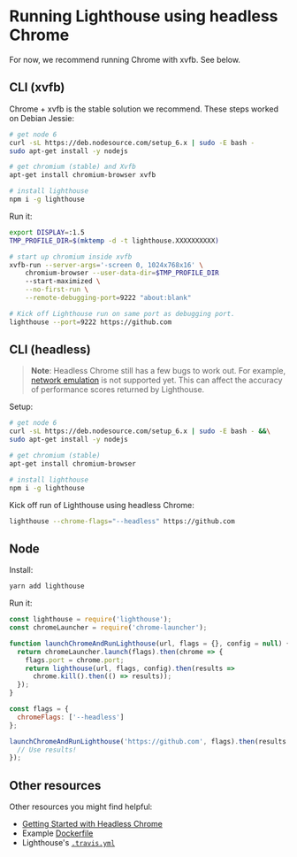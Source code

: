 # Running Lighthouse using headless Chrome

For now, we recommend running Chrome with xvfb. See below.

## CLI (xvfb)

Chrome + xvfb is the stable solution we recommend. These steps worked on Debian Jessie:

```sh
# get node 6
curl -sL https://deb.nodesource.com/setup_6.x | sudo -E bash -
sudo apt-get install -y nodejs

# get chromium (stable) and Xvfb
apt-get install chromium-browser xvfb

# install lighthouse
npm i -g lighthouse
```

Run it:

```sh
export DISPLAY=:1.5
TMP_PROFILE_DIR=$(mktemp -d -t lighthouse.XXXXXXXXXX)

# start up chromium inside xvfb
xvfb-run --server-args='-screen 0, 1024x768x16' \
    chromium-browser --user-data-dir=$TMP_PROFILE_DIR
    --start-maximized \
    --no-first-run \
    --remote-debugging-port=9222 "about:blank"

# Kick off Lighthouse run on same port as debugging port.
lighthouse --port=9222 https://github.com
```

## CLI (headless)

> **Note**: Headless Chrome still has a few bugs to work out. For example, [network emulation](https://bugs.chromium.org/p/chromium/issues/detail?id=728451) is not supported yet.
This can affect the accuracy of performance scores returned by Lighthouse.

Setup:

```sh
# get node 6
curl -sL https://deb.nodesource.com/setup_6.x | sudo -E bash - &&\
sudo apt-get install -y nodejs

# get chromium (stable)
apt-get install chromium-browser

# install lighthouse
npm i -g lighthouse
```

Kick off run of Lighthouse using headless Chrome:

```sh
lighthouse --chrome-flags="--headless" https://github.com
```

## Node

Install:

```sh
yarn add lighthouse
```

Run it:

```javascript
const lighthouse = require('lighthouse');
const chromeLauncher = require('chrome-launcher');

function launchChromeAndRunLighthouse(url, flags = {}, config = null) {
  return chromeLauncher.launch(flags).then(chrome => {
    flags.port = chrome.port;
    return lighthouse(url, flags, config).then(results =>
      chrome.kill().then(() => results));
  });
}

const flags = {
  chromeFlags: ['--headless']
};

launchChromeAndRunLighthouse('https://github.com', flags).then(results => {
  // Use results!
});
```

## Other resources

Other resources you might find helpful:

- [Getting Started with Headless Chrome](https://developers.google.com/web/updates/2017/04/headless-chrome)
- Example [Dockerfile](https://github.com/ebidel/lighthouse-ci/blob/master/builder/Dockerfile.headless)
- Lighthouse's [`.travis.yml`](https://github.com/GoogleChrome/lighthouse/blob/master/.travis.yml)
